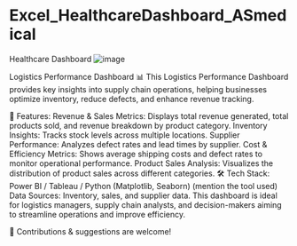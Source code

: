 # Excel_HealthcareDashboard_ASmedical
Healthcare Dashboard
![image](https://github.com/user-attachments/assets/bf605afa-e83f-4c66-86e2-e597b69e185c)

Logistics Performance Dashboard 📊
This Logistics Performance Dashboard provides key insights into supply chain operations, helping businesses optimize inventory, reduce defects, and enhance revenue tracking.

📌 Features:
Revenue & Sales Metrics: Displays total revenue generated, total products sold, and revenue breakdown by product category.
Inventory Insights: Tracks stock levels across multiple locations.
Supplier Performance: Analyzes defect rates and lead times by supplier.
Cost & Efficiency Metrics: Shows average shipping costs and defect rates to monitor operational performance.
Product Sales Analysis: Visualizes the distribution of product sales across different categories.
🛠️ Tech Stack:
Power BI / Tableau / Python (Matplotlib, Seaborn) (mention the tool used)
Data Sources: Inventory, sales, and supplier data.
This dashboard is ideal for logistics managers, supply chain analysts, and decision-makers aiming to streamline operations and improve efficiency.

🚀 Contributions & suggestions are welcome!
